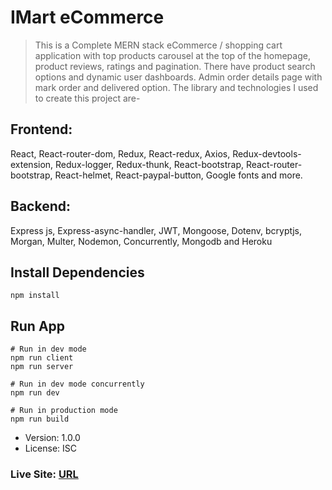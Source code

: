 # IMart eCommerce
> This is a Complete MERN stack eCommerce / shopping cart application with top products carousel at the top of the homepage, product reviews, ratings and pagination. There have product search options and dynamic user dashboards. Admin order details page with mark order and delivered option. The library and technologies I used to create this project are-

## Frontend: 
React, React-router-dom, Redux, React-redux, Axios, Redux-devtools-extension, Redux-logger, Redux-thunk, React-bootstrap, React-router-bootstrap, React-helmet, React-paypal-button, Google fonts and more.

## Backend: 
Express js, Express-async-handler, JWT, Mongoose, Dotenv, bcryptjs, Morgan, Multer, Nodemon, Concurrently, Mongodb and Heroku

## Install Dependencies
```
npm install
```

## Run App
```
# Run in dev mode
npm run client
npm run server

# Run in dev mode concurrently
npm run dev

# Run in production mode
npm run build
```

- Version: 1.0.0
- License: ISC


### Live Site: [URL](https://imartapp.herokuapp.com/)

